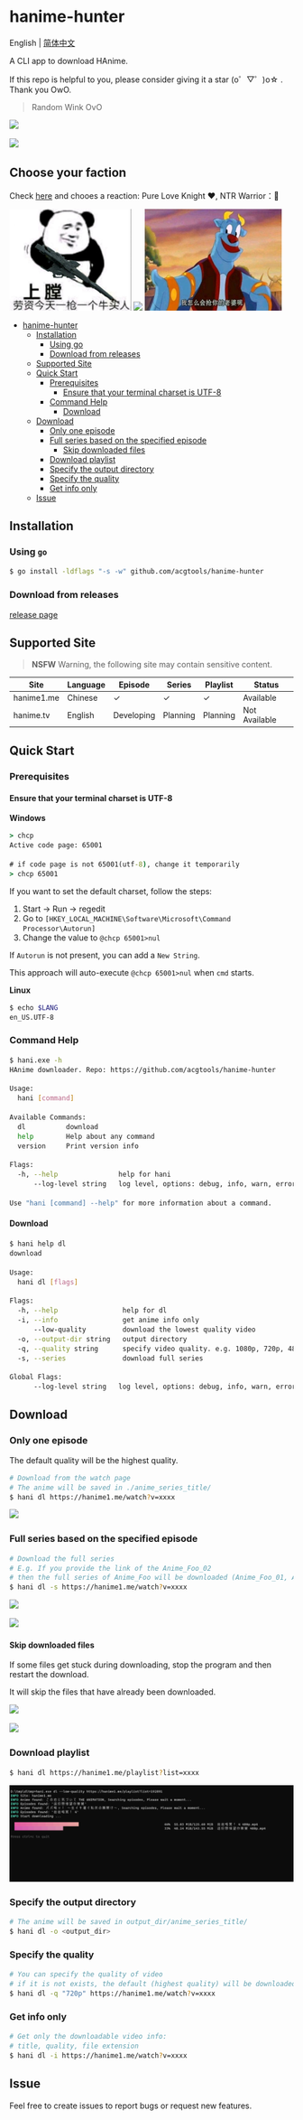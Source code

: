 # hanime-hunter

English | [简体中文](./README_ZH_CN.md)

A CLI app to download HAnime.

If this repo is helpful to you, please consider giving it a star (o゜▽゜)o☆ . Thank you OwO.

> Random Wink OvO

<!-- If you want to deploy your own service for random waifu. Check: https://github.com/dreamjz/waifu-getter -->

<img src="https://waifu-getter.vercel.app/sfw?eps=wink" />

<br />

<!--
  If you want to use your own Moe-Counter
  please refer to the tutorial
  in its original repo: https://github.com/journey-ad/Moe-Counter
  and deploy it to the Replit or Glitch
-->
![](https://political-capable-roll.glitch.me/get/@acg_tools_hanime_hunter?theme=rule34)

## Choose your faction

Check [here](https://github.com/acgtools/hanime-hunter/issues/3) and chooes a reaction:  Pure Love Knight ❤️, NTR Warrior：🚀

<img src="https://raw.githubusercontent.com/dreamjz/pics/main/pics/2023/202312102326405.jpg" height=180> <img src="https://github-issue-vote.vercel.app/vote?issue=https://github.com/acgtools/hanime-hunter/issues/3" height=190> <img src="https://raw.githubusercontent.com/dreamjz/pics/main/pics/2023/202312102326670.jpg" height=180>

* [hanime-hunter](#hanime-hunter)
   * [Installation](#installation)
      * [Using go](#using-go)
      * [Download from releases](#download-from-releases)
   * [Supported Site](#supported-site)
   * [Quick Start](#quick-start)
      * [Prerequisites](#prerequisites)
         * [Ensure that your terminal charset is UTF-8](#ensure-that-your-terminal-charset-is-utf-8)
      * [Command Help](#command-help)
         * [Download](#download)
   * [Download](#download-1)
      * [Only one episode](#only-one-episode)
      * [Full series based on the specified episode](#full-series-based-on-the-specified-episode)
         * [Skip downloaded files](#skip-downloaded-files)
      * [Download playlist](#download-playlist)
      * [Specify the output directory](#specify-the-output-directory)
      * [Specify the quality](#specify-the-quality)
      * [Get info only](#get-info-only)
   * [Issue](#issue)

## Installation

### Using `go`

```sh
$ go install -ldflags "-s -w" github.com/acgtools/hanime-hunter
```

### Download from releases

[release page](https://github.com/acgtools/hanime-hunter/releases)

## Supported Site

> **NSFW** Warning, the following site may contain sensitive content.

| Site       | Language | Episode    | Series   | Playlist | Status        |
| ---------- | -------- | ---------- | -------- | -------- | ------------- |
| hanime1.me | Chinese  | ✓          | ✓        | ✓        | Available     |
| hanime.tv  | English  | Developing | Planning | Planning | Not Available |

## Quick Start

### Prerequisites

#### Ensure that your terminal charset is UTF-8

**Windows**

```cmd
> chcp
Active code page: 65001

# if code page is not 65001(utf-8), change it temporarily
> chcp 65001
```

If you want to set the default charset, follow the steps:

1. Start -> Run -> regedit
2. Go to `[HKEY_LOCAL_MACHINE\Software\Microsoft\Command Processor\Autorun]`
3. Change the value to `@chcp 65001>nul`

If `Autorun` is not present, you can add a `New String`.

This approach will auto-execute `@chcp 65001>nul` when `cmd` starts.

**Linux**

```sh
$ echo $LANG
en_US.UTF-8
```

### Command Help

```sh
$ hani.exe -h
HAnime downloader. Repo: https://github.com/acgtools/hanime-hunter

Usage:
  hani [command]

Available Commands:
  dl          download
  help        Help about any command
  version     Print version info

Flags:
  -h, --help               help for hani
      --log-level string   log level, options: debug, info, warn, error, fatal (default "info")

Use "hani [command] --help" for more information about a command.
```

#### Download

```sh
$ hani help dl
download

Usage:
  hani dl [flags]

Flags:
  -h, --help                help for dl
  -i, --info                get anime info only
      --low-quality         download the lowest quality video
  -o, --output-dir string   output directory
  -q, --quality string      specify video quality. e.g. 1080p, 720p, 480p ...
  -s, --series              download full series

Global Flags:
      --log-level string   log level, options: debug, info, warn, error, fatal (default "info")
```

## Download

### Only one episode

The default quality will be the highest quality.

```sh
# Download from the watch page
# The anime will be saved in ./anime_series_title/
$ hani dl https://hanime1.me/watch?v=xxxx
```

![](./docs/assets/single_file.gif)

### Full series based on the specified episode

```sh
# Download the full series
# E.g. If you provide the link of the Anime_Foo_02
# then the full series of Anime_Foo will be downloaded (Anime_Foo_01, Anime_Foo_02, ...)
$ hani dl -s https://hanime1.me/watch?v=xxxx
```

![](./docs/assets/series.gif)

![](./docs/assets/series_2.gif)

#### Skip downloaded files

If some files get stuck during downloading, stop the program and then restart the download.

It will skip the files that have already been downloaded.

![](./docs/assets/dl_stuck.gif)

![](./docs/assets/restart.gif)

### Download playlist

```sh
$ hani dl https://hanime1.me/playlist?list=xxxx
```

![](./docs/assets/playlist.gif)

### Specify the output directory

```sh
# The anime will be saved in output_dir/anime_series_title/
$ hani dl -o <output_dir>
```

### Specify the quality

```sh
# You can specify the quality of video
# if it is not exists, the default (highest quality) will be downloaded
$ hani dl -q "720p" https://hanime1.me/watch?v=xxxx
```

### Get info only

```sh
# Get only the downloadable video info:
# title, quality, file extension
$ hani dl -i https://hanime1.me/watch?v=xxxx
```

## Issue

Feel free to create issues to report bugs or request new features.
